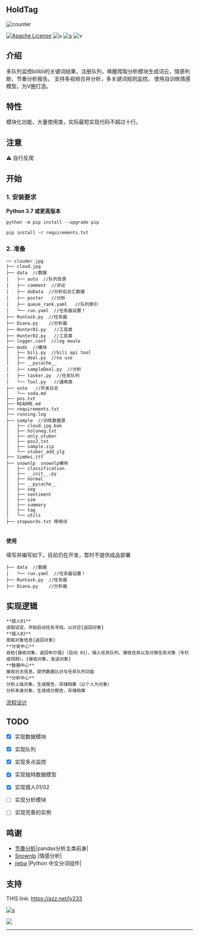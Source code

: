## HoldTag

![counter](https://count.getloli.com/get/45ironholdtag?theme=moebooru)

[![Apache License](https://img.shields.io/badge/LICENSE-Apache-ff69b4)](LICENSE)   ![u](https://img.shields.io/badge/USE-python-green)   [![s](https://img.shields.io/badge/Sponsor-Alipay-ff69b4)](https://azz.net/ly233)
![v](https://img.shields.io/badge/Version-220209-9cf)


## 介绍

多队列监控bilibli的关键词结果，注册队列，唤醒爬取分析模块生成词云，情感判断，节奏分析报告。
支持多视频合并分析，多关键词规则监控。
使用自训练情感模型，为V圈打造。



## 特性

模块化功能，大量使用类，实际最短实现代码不超过十行。



## 注意
⚠ 自行反爬


## 开始
### 1. 安装要求

 **Python 3.7 或更高版本**
```
python -m pip install --upgrade pip

pip install -r requirements.txt
```


### 2. 准备

```
── clouder.jpg
├── cloud.jpg
├── data  //数据
│   ├── auto  //队列目录
│   ├── comment  //评论
│   ├── doData  //分析后总汇数据
│   ├── poster   //分析
│   ├── queue_rank.yaml   //队列索引
│   └── run.yaml  //任务器设置！
├── Runtask.py  //任务器
├── Diana.py    //分析器
├── Hunter01.py   //工具类
├── Hunter02.py   //工具类
├── logger.conf  //log moule
├── mods  //模块
│   ├── bili.py  //bili api tool
│   ├── deal.py  //no use
│   ├── __pycache__
│   ├── sampleDeal.py  //分析
│   ├── tasker.py  //任务队列
│   └── Tool.py   //通用类
├── note   //开发日志
│   └── soda.md
├── pos.txt
├── README.md
├── requirements.txt
├── running.log
├── sample  //训练数据源
│   ├── cloud.jpg.bak
│   ├── holoneg.txt
│   ├── only_vtuber
│   ├── pos2.txt
│   ├── sample.zip
│   └── vtuber_add_ylg
├── SimHei.ttf
├── snownlp  snownlp模块
│   ├── classification
│   ├── __init__.py
│   ├── normal
│   ├── __pycache__
│   ├── seg
│   ├── sentiment
│   ├── sim
│   ├── summary
│   ├── tag
│   └── utils
├── stopwords.txt 停用词


```


#### 使用

填写并编写如下，目前仍在开发，暂时不提供成品部署
```
├── data  //数据
│   └── run.yaml  //任务器设置！
├── Runtask.py  //任务器
├── Diana.py    //分析器
```



## 实现逻辑


```
**猎人01**
读取设定，开始启动任务寻找。以对应{返回对象}
**猎人02**
爬取对象信息{返回对象}
**分发中心**
自检{接收对象，返回布尔值}（启动 01），插入任务队列，接收任务以及分拨任务对象（专栏或视频）。{接收对象，发送对象}
**数据中心**
接收日志信息，提供数据比对与任务队列功能
**分析中心**
分析上级对象，生成报告，存储档案（以个人为对象）
分析本身对象，生成成分报告，存储档案
```

[流程设计](note/soda.md)




## TODO
- [x] 实现数据模块
- [x] 实现队列
- [x] 实现多点监控
- [x] 实现独特数据模型
- [x] 实现猎人01/02
- [ ] 实现分析模块
- [ ] 实现完善的实例


## 鸣谢

- [节奏分析](https://github.com/TomoeMami/asoul-ttk-analysis)|pandas分析主类前身|
- [Snownlp](https://github.com/isnowfy/snownlp) |情感分析|
- [jieba](https://github.com/fxsjy/jieba) |Python 中文分词组件|


## 支持

THIS link: https://azz.net/ly233

[![s](https://img.shields.io/badge/Sponsor-Alipay-ff69b4)](https://azz.net/ly233)


[![](https://s3.bmp.ovh/imgs/2022/02/f30ca9d9152ba7aa.png)](https://gitlab.com/45iron/holdtag)

------------------------------



